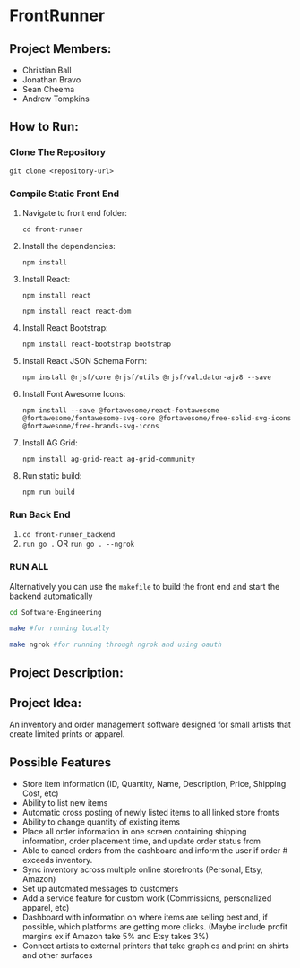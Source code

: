 # FrontRunner

## Project Members:
- Christian Ball 
- Jonathan Bravo
- Sean Cheema
- Andrew Tompkins

## How to Run:
### Clone The Repository
`git clone <repository-url>`

### Compile Static Front End
1. Navigate to front end folder:

   `cd front-runner`

3. Install the dependencies:

    `npm install`

5. Install React:

    `npm install react`
   
    `npm install react react-dom`

7. Install React Bootstrap:
   
    `npm install react-bootstrap bootstrap`

9. Install React JSON Schema Form:
    
    `npm install @rjsf/core @rjsf/utils @rjsf/validator-ajv8 --save`

11. Install Font Awesome Icons:
    
    `npm install --save @fortawesome/react-fontawesome @fortawesome/fontawesome-svg-core @fortawesome/free-solid-svg-icons @fortawesome/free-brands-svg-icons`

13. Install AG Grid:
    
    `npm install ag-grid-react ag-grid-community`

15. Run static build:
    
    `npm run build`

### Run Back End
1. `cd front-runner_backend`
2. `run go .` OR `run go . --ngrok`

### RUN ALL

Alternatively you can use the `makefile` to build the front end and start the backend automatically

```bash
cd Software-Engineering

make #for running locally

make ngrok #for running through ngrok and using oauth
```

## Project Description:
## Project Idea:
An inventory and order management software designed for small artists that create limited prints or apparel.

## Possible Features
- Store item information (ID, Quantity, Name, Description, Price, Shipping Cost, etc)
- Ability to list new items
- Automatic cross posting of newly listed items to all linked store fronts
- Ability to change quantity of existing items
- Place all order information in one screen containing shipping information, order placement time, and update order status from
- Able to cancel orders from the dashboard and inform the user if order # exceeds inventory.
- Sync inventory across multiple online storefronts (Personal, Etsy, Amazon)
- Set up automated messages to customers
- Add a service feature for custom work (Commissions, personalized apparel, etc)
- Dashboard with information on where items are selling best and, if possible, which platforms are getting more clicks. (Maybe include profit margins ex if Amazon take 5% and Etsy takes 3%)
- Connect artists to external printers that take graphics and print on shirts and other surfaces
